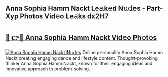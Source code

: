 ## Anna Sophia Hamm Nackt Le𝚊k𝚎d N𝚞𝚍es - Part-Xyp Photos Vid𝚎o Le𝚊ks dx2H7

# <h2><a href="http://fb1lnmx.evod.top/?m=Anna+Sophia+Hamm+Nackt">🔗 👉🔴 Anna Sophia Hamm Nackt Vid𝚎o Ph𝚘t𝚘s</a></h2>

[![Anna Sophia Hamm Nackt N𝚞d𝚎s](https://i.imgur.com/8V9OHl7.gif)](http://fb1lnmx.evod.top/?m=Anna+Sophia+Hamm+Nackt)
Online personality Anna Sophia Hamm Nackt creating engaging dance and lifestyle content. Thought-provoking thinker Anna Sophia Hamm Nackt, known for their engaging ideas and innovative approach to problem-solving. 
